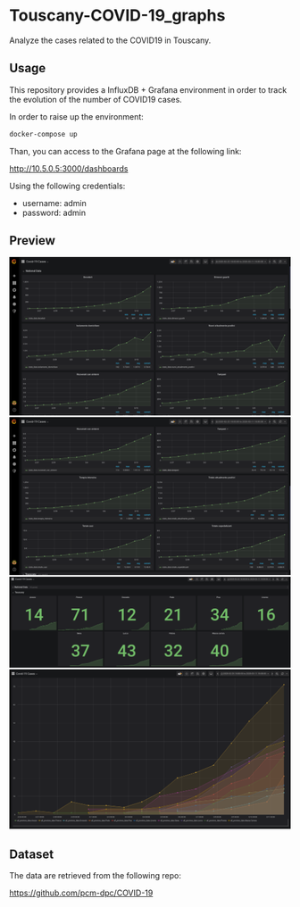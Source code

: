 # Touscany-COVID-19_graphs

Analyze the cases related to the COVID19 in Touscany.

## Usage

This repository provides a InfluxDB + Grafana environment in order to track the evolution of the number of COVID19 cases.

In order to raise up the environment:

```bash
docker-compose up
``` 

Than, you can access to the Grafana page at the following link:  

http://10.5.0.5:3000/dashboards

Using the following credentials:
 - username: admin
 - password: admin
 
 
 ## Preview
 
 ![Preview](./docs/pt1.png)
 ![Preview](./docs/pt2.png)
 ![Preview](./docs/pt3.png)
 ![Preview](./docs/pt4.png)
 
 ## Dataset
 
 The data are retrieved from the following repo:
 
 https://github.com/pcm-dpc/COVID-19